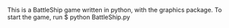 This is a BattleShip game written in python, with the graphics package. To start the game, run $ python BattleShip.py

